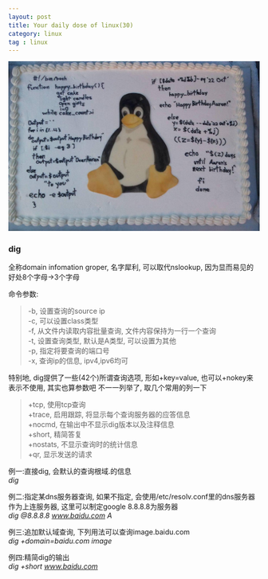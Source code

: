```yaml
---
layout: post
title: Your daily dose of linux(30)
category: linux
tag : linux
---
```

<img src="/img/in-post/linux.jpg">

### dig  

全称domain infomation groper, 名字犀利, 可以取代nslookup, 因为显而易见的好处8个字母->3个字母  

命令参数:  
>-b, 设置查询的source ip  
>-c, 可以设置class类型  
>-f, 从文件内读取内容批量查询, 文件内容保持为一行一个查询  
>-t, 设置查询类型, 默认是A类型, 可以设置为其他  
>-p, 指定将要查询的端口号  
>-x, 查询ip的信息, ipv4,ipv6均可  

特别地, dig提供了一些(42个)所谓查询选项, 形如+key=value, 也可以+nokey来表示不使用, 其实也算参数吧 不一一列举了, 取几个常用的列一下 
>+tcp, 使用tcp查询  
>+trace, 启用跟踪, 将显示每个查询服务器的应答信息  
>+nocmd, 在输出中不显示dig版本以及注释信息  
>+short, 精简答复  
>+nostats, 不显示查询时的统计信息  
>+qr, 显示发送的请求  


例一:直接dig, 会默认的查询根域.的信息  
*dig*  

例二:指定某dns服务器查询, 如果不指定, 会使用/etc/resolv.conf里的dns服务器作为上连服务器, 这里可以制定google 8.8.8.8为服务器  
*dig @8.8.8.8 www.baidu.com A*  

例三:追加默认域查询, 下列用法可以查询image.baidu.com  
*dig +domain=baidu.com image*  

例四:精简dig的输出  
*dig +short www.baidu.com*  


